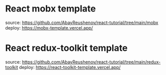 # React mobx template
source: https://github.com/AbayReushenov/react-tutorial/tree/main/mobx
deploy: https://mobx-template.vercel.app/

# React redux-toolkit template
source: https://github.com/AbayReushenov/react-tutorial/tree/main/redux-toolkit
deploy: https://react-toolkit-template.vercel.app/


